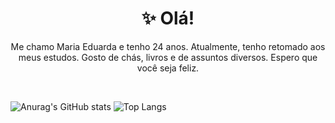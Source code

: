 <h1 align=center> ✨ Olá! </h1>

<p align=center> 
Me chamo Maria Eduarda e tenho 24 anos. Atualmente, tenho retomado aos meus estudos. Gosto de chás, livros e de assuntos diversos.
Espero que você seja feliz. </p>
<br>

![Anurag's GitHub stats](https://github-readme-stats.vercel.app/api?username=oliveiramariae&theme=material-palenight&card_width=350)
![Top Langs](https://github-readme-stats.vercel.app/api/top-langs/?username=oliveiramariae&theme=material-palenight&layout=compact)
